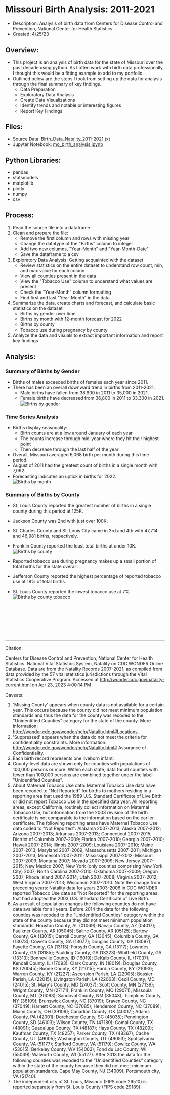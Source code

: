 # Missouri Birth Analysis: 2011-2021  
- Description: Analysis of birth data from Centers for Disease Control and Prevention, National Center for Health Statistics 
- Created: 4/25/23  

## Overview:
- This project is an analysis of birth data for the state of Missouri over the past decade using python. As I often work with birth data professionally, I thought this would be a fitting example to add to my portfolio. 
- Outlined below are the steps I took from setting up the data for analysis through the final summary of key findings.  
    - Data Preparation  
    - Exploratory Data Analysis  
    - Create Data Visualizations  
    - Identify trends and notable or interesting figures  
    - Report Key Findings  

## Files:
- Source Data: [Birth_Data_Natality_2011-2021.txt](Birth_Data_Natality_2011-2021.txt)  
- Jupyter Notebook: [mo_birth_analysis.ipynb](mo_birth_analysis.ipynb)

## Python Libraries:
- pandas
- statsmodels
- matplotlib
- plotly
- numpy
- csv

## Process:
1. Read the source file into a dataframe
2. Clean and prepare the file:  
    - Remove the first column and rows with missing year  
    - Change the datatype of the "Births" column to integer  
    - Add two new columns, "Year-Month" and "Year-Month-Date"  
    - Save the dataframe to a csv  
3. Exploratory Data Analysis: Getting acquainted with the dataset
    - Review statistics on the entire dataset to understand row count, min, and max value for each colunn  
    - View all counties present in the data  
    - View the "Tobacco Use" column to understand what values are present  
    - Check the "Year-Month" column formatting  
    - Find first and last "Year-Month" in the data  
4. Summarize the data, create charts and forecast, and calculate basic statistics on the dataset
    - Births by gender over time
    - Births by month with 12-month forecast for 2022
    - Births by county
    - Tobacco use during pregnancy by county
5. Analyze the data and visuals to extract important information and report key findings  

## Analysis:

### Summary of Births by Gender 
- Births of males exceeded births of females each year since 2011.
- There has been an overall downward trend in births from 2011-2021.
    - Male births have fallen from 38,900 in 2011 to 35,000 in 2021.
    - Female births have decreased from 36,800 in 2011 to 33,300 in 2021.
![Births by gender](charts/MO_Births_Gender_Trend.png)

### Time Series Analysis 
- Births display seasonality: 
    - Birth counts are at a low around January of each year  
    - The counts increase through mid-year where they hit their highest point  
    - Then decrease through the last half of the year  
- Overall, Missouri averaged 6,068 birth per month during this time period.
- August of 2011 had the greatest count of births in a single month with 7,092.
- Forecasting indicates an uptick in births for 2022.  
![Births by month](charts/MO_Births_Month+Forecast.png)  

### Summary of Births by County
- St. Louis County reported the greatest number of births in a single county during this period at 125K.
- Jackson County was 2nd with just over 100K.
- St. Charles County and St. Louis City came in 3rd and 4th with 47,714 and 46,981 births, respectively.
- Franklin County reported the least total births at under 10K.  
![Births by county](charts/MO_Births_County.png)  

- Reported tobacco use during pregnancy makes up a small portion of total births for the state overall.
- Jefferson County reported the highest percentage of reported tobacco use at 18% of total births.
- St. Louis County reported the lowest tobacco use at 7%.
![Births by county tobacco](charts/MO_Birth_County_Tobacco.png)






<br/>  
<br/>  
<br/>  
<br/>  
<br/>  
<br/>     

---
  
Citation:     
  
Centers for Disease Control and Prevention, National Center for Health Statistics. National Vital Statistics System, Natality on CDC WONDER Online Database. Data are from the Natality Records 2007-2021, as compiled from data provided by the 57 vital statistics jurisdictions through the Vital Statistics Cooperative Program. Accessed at http://wonder.cdc.gov/natality-current.html on Apr 23, 2023 4:00:14 PM   
  
Caveats:  
  
1. 'Missing County' appears when county data is not available for a certain year. This occurs because the county did not meet minimum population standards and thus the data for the county was recoded to the "Unidentified Counties" category for the state of the county. More information: http://wonder.cdc.gov/wonder/help/Natality.html#Locations.
2. 'Suppressed' appears when the data do not meet the criteria for confidentiality constraints. More information: http://wonder.cdc.gov/wonder/help/Natality.html# Assurance of Confidentiality.
3. Each birth record represents one liveborn infant.
4. County-level data are shown only for counties with populations of 100,000 persons or more. Within each state, data for all counties with fewer than 100,000 persons are combined together under the label "Unidentified Counties".
5. About Maternal Tobacco Use data: Maternal Tobacco Use data have been recoded to "Not Reported" for births to mothers residing in a reporting area that used the 1989 U.S. Standard Certificate of Live Birth or did not report Tobacco Use in the specified data year. All reporting areas, except California, routinely collect information on Maternal Tobacco Use, but information from the 2003 revision of the birth certificate is not comparable to the information based on the earlier certificate. The following reporting areas have Maternal Tobacco Use data coded to "Not Reported": Alabama 2007-2013; Alaska 2007-2012; Arizona 2007-2013; Arkansas 2007-2013; Connecticut 2007-2015; District of Columbia 2007-2009; Florida 2007-2010; Georgia 2007-2010; Hawaii 2007-2014; Illinois 2007-2009; Louisiana 2007-2010; Maine 2007-2013; Maryland 2007-2009; Massachusetts 2007-2011; Michigan 2007-2013; Minnesota 2007-2011; Mississippi 2007-2012; Missouri 2007-2009; Montana 2007; Nevada 2007-2009; New Jersey 2007-2015; New Mexico 2007; New York (only counties comprising New York City) 2007; North Carolina 2007-2010; Oklahoma 2007-2009; Oregon 2007; Rhode Island 2007-2014; Utah 2007-2008; Virginia 2007-2012; West Virginia 2007-2013; Wisconsin 2007-2010. Note the change from preceding years: Natality data for years 2003-2006 in CDC WONDER reported Tobacco Use data as "Not Reported" for the reporting areas that had adopted the 2003 U.S. Standard Certificate of Live Birth. 
6. As a result of population changes the following counties do not have data available for all years. Before 2014 the data for the following counties was recoded to the "Unidentified Counties" category within the state of the county because they did not meet minimum population standards. Houston County, AL (01069); Navajo County, AZ (04017); Faulkner County, AR (05045); Saline County, AR (05125); Bartow County, GA (13015); Carroll County, GA (13045); Columbia County, GA (13073); Coweta County, GA (13077); Douglas County, GA (13097); Fayette County, GA (13113); Forsyth County, GA (13117); Lowndes County, GA (13185); Paulding County, GA (13223); Whitfield County, GA (13313); Bonneville County, ID (16019); DeKalb County, IL (17037); Kendall County, IL (17093); Clark County, IN (18019); Douglas County, KS (20045); Boone County, KY (21015); Hardin County, KY (21093); Warren County, KY (21227); Ascension Parish, LA (22005); Bossier Parish, LA (22015); Livingston Parish, LA (22063); Cecil County, MD (24015); St. Mary's County, MD (24037); Scott County, MN (27139); Wright County, MN (27171); Franklin County, MO (29071); Missoula County, MT (30063); Sandoval County, NM (35043); Tompkins County, NY (36109); Brunswick County, NC (37019); Craven County, NC (37049); Harnett County, NC (37085); Henderson County, NC (37089); Miami County, OH (39109); Canadian County, OK (40017); Adams County, PA (42001); Dorchester County, SC (45035); Pennington County, SD (46103); Wilson County, TN (47189); Comal County, TX (48091); Guadalupe County, TX (48187); Hays County, TX (48209); Kaufman County, TX (48257); Parker County, TX (48367); Cache County, UT (49005); Washington County, UT (49053); Spotsylvania County, VA (51177); Stafford County, VA (51179); Cowlitz County, WA (53015); Berkeley County, WV (54003); Fond du Lac County, WI (55039); Walworth County, WI (55127). After 2013 the data for the following counties was recoded to the "Unidentified Counties" category within the state of the county because they did not meet minimum population standards. Cape May County, NJ (34009); Portsmouth city, VA (51740). 
7. The independent city of St. Louis, Missouri (FIPS code 29510) is reported separately from St. Louis County (FIPS code 29189).
